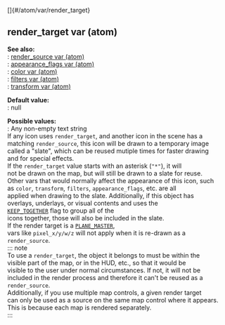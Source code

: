 []{#/atom/var/render_target}    
## render_target var (atom)    
**See also:**    
:   [render_source var (atom)](ref/atom/var/render_source)    
:   [appearance_flags var (atom)](ref/atom/var/appearance_flags)    
:   [color var (atom)](ref/atom/var/color)    
:   [filters var (atom)](ref/atom/var/filters)    
:   [transform var (atom)](ref/atom/var/transform)    
<!-- -->    
**Default value:**    
:   null    
<!-- -->    
**Possible values:**    
:   Any non-empty text string    
If any icon uses `render_target`, and another icon in the scene has a    
matching `render_source`, this icon will be drawn to a temporary image    
called a \"slate\", which can be reused mutiple times for faster drawing    
and for special effects.    
If the `render_target` value starts with an asterisk (`"*"`), it will    
not be drawn on the map, but will still be drawn to a slate for reuse.    
Other vars that would normally affect the appearance of this icon, such    
as `color`, `transform`, `filters`, `appearance_flags`, etc. are all    
applied when drawing to the slate. Additionally, if this object has    
overlays, underlays, or visual contents and uses the    
[`KEEP_TOGETHER`](ref/atom/var/appearance_flags) flag to group all of the    
icons together, those will also be included in the slate.    
If the render target is a [`PLANE_MASTER`](ref/atom/var/appearance_flags),    
vars like `pixel_x/y/w/z` will not apply when it is re-drawn as a    
`render_source`.    
::: note    
To use a `render_target`, the object it belongs to must be within the    
visible part of the map, or in the HUD, etc., so that it would be    
visible to the user under normal circumstances. If not, it will not be    
included in the render process and therefore it can\'t be reused as a    
`render_source`.    
Additionally, if you use multiple map controls, a given render target    
can only be used as a source on the same map control where it appears.    
This is because each map is rendered separately.    
:::  